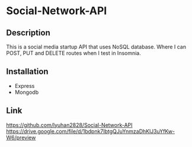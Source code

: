 # Social-Network-API

## Description
This is a social media startup API that uses NoSQL database. Where I can POST, PUT and DELETE routes when I test in Insomnia.

## Installation
* Express
* Mongodb

## Link
https://github.com/lyuhan2828/Social-Network-API
https://drive.google.com/file/d/1bdpnk7IbtgQJuYnmzaDhKlJ3uYfKw-W6/preview
